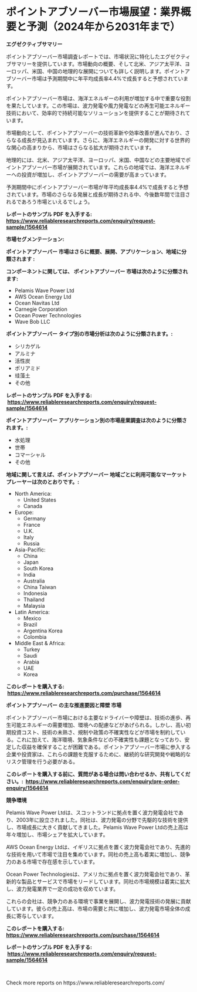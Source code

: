 <p><h1>ポイントアブソーバー市場展望：業界概要と予測（2024年から2031年まで）</h1></p><p><strong>エグゼクティブサマリー</strong></p>
<p><p>ポイントアブソーバー市場調査レポートでは、市場状況に特化したエグゼクティブサマリーを提供しています。市場動向の概要、そして北米、アジア太平洋、ヨーロッパ、米国、中国の地理的な展開についても詳しく説明します。ポイントアブソーバー市場は予測期間中に年平均成長率4.4%で成長すると予想されています。</p><p>ポイントアブソーバー市場は、海洋エネルギーの利用が増加する中で重要な役割を果たしています。この市場は、波力発電や風力発電などの再生可能エネルギー技術において、効率的で持続可能なソリューションを提供することが期待されています。</p><p>市場動向として、ポイントアブソーバーの技術革新や効率改善が進んでおり、さらなる成長が見込まれています。さらに、海洋エネルギーの開発に対する世界的な関心の高まりから、市場はさらなる拡大が期待されています。</p><p>地理的には、北米、アジア太平洋、ヨーロッパ、米国、中国などの主要地域でポイントアブソーバー市場が展開されています。これらの地域では、海洋エネルギーへの投資が増加し、ポイントアブソーバーの需要が高まっています。</p><p>予測期間中にポイントアブソーバー市場が年平均成長率4.4%で成長すると予想されています。市場のさらなる発展と成長が期待される中、今後数年間で注目されるであろう市場といえるでしょう。</p></p>
<p><strong>レポートのサンプル PDF を入手する: <a href="https://www.reliableresearchreports.com/enquiry/request-sample/1564614">https://www.reliableresearchreports.com/enquiry/request-sample/1564614</a></strong></p>
<p><strong>市場セグメンテーション:</strong></p>
<p><strong> ポイントアブソーバー 市場はさらに概要、展開、アプリケーション、地域に分類されます :</strong></p>
<p><strong>コンポーネントに関しては、 ポイントアブソーバー 市場は次のように分類されます: &nbsp;</strong></p>
<p><ul><li>Pelamis Wave Power Ltd</li><li>AWS Ocean Energy Ltd</li><li>Ocean Navitas Ltd</li><li>Carnegie Corporation</li><li>Ocean Power Technologies</li><li>Wave Bob LLC</li></ul></p>
<p><strong> ポイントアブソーバー タイプ別の市場分析は次のように分類されます。:</strong></p>
<p><ul><li>シリカゲル</li><li>アルミナ</li><li>活性炭</li><li>ポリアミド</li><li>珪藻土</li><li>その他</li></ul></p>
<p><strong>レポートのサンプル PDF を入手する: &nbsp;<a href="https://www.reliableresearchreports.com/enquiry/request-sample/1564614">https://www.reliableresearchreports.com/enquiry/request-sample/1564614</a></strong></p>
<p><strong> ポイントアブソーバー アプリケーション別の市場産業調査は次のように分類されます。:</strong></p>
<p><ul><li>水処理</li><li>世帯</li><li>コマーシャル</li><li>その他</li></ul></p>
<p><strong>地域に関して言えば、ポイントアブソーバー 地域ごとに利用可能なマーケットプレーヤーは次のとおりです。:</strong></p>
<p><ul>
    <li>
        North America:
        <ul>
            <li>United States</li>
            <li>Canada</li>
        </ul>
    </li>
    <li>
        Europe:
        <ul>
            <li>Germany</li>
            <li>France</li>
            <li>U.K.</li>
            <li>Italy</li>
            <li>Russia</li>
        </ul>
    </li>
    <li>
        Asia-Pacific:
        <ul>
            <li>China</li>
            <li>Japan</li>
            <li>South Korea</li>
            <li>India</li>
            <li>Australia</li>
            <li>China Taiwan</li>
            <li>Indonesia</li>
            <li>Thailand</li>
            <li>Malaysia</li>
        </ul>
    </li>
    <li>
        Latin America:
        <ul>
            <li>Mexico</li>
            <li>Brazil</li>
            <li>Argentina Korea</li>
            <li>Colombia</li>
        </ul>
    </li>
    <li>
        Middle East & Africa:
        <ul>
            <li>Turkey</li>
            <li>Saudi</li>
            <li>Arabia</li>
            <li>UAE</li>
            <li>Korea</li>
        </ul>
    </li>
    </ul></p>
<p><strong>このレポートを購入する: &nbsp;<a href="https://www.reliableresearchreports.com/purchase/1564614">https://www.reliableresearchreports.com/purchase/1564614</a></strong></p>
<p><strong>ポイントアブソーバー の主な推進要因と障壁 市場</strong></p>
<p><p>ポイントアブソーバー市場における主要なドライバーや障壁は、技術の進歩、再生可能エネルギーの需要増加、環境への配慮などがあげられる。しかし、高い初期投資コスト、技術の未熟さ、規制や政策の不確実性などが市場を制約している。これに加えて、海洋環境、気象条件などの不確実性も課題となっており、安定した収益を確保することが困難である。ポイントアブソーバー市場に参入する企業や投資家は、これらの課題を克服するために、継続的な研究開発や戦略的なリスク管理を行う必要がある。</p></p>
<p><strong>このレポートを購入する前に、質問がある場合は問い合わせるか、共有してください。:&nbsp; <a href="https://www.reliableresearchreports.com/enquiry/pre-order-enquiry/1564614">https://www.reliableresearchreports.com/enquiry/pre-order-enquiry/1564614</a></strong></p>
<p><strong>競争環境</strong></p>
<p><p>Pelamis Wave Power Ltdは、スコットランドに拠点を置く波力発電会社であり、2003年に設立されました。同社は、波力発電の分野で先駆的な技術を提供し、市場成長に大きく貢献してきました。Pelamis Wave Power Ltdの売上高は年々増加し、市場シェアを拡大しています。</p><p>AWS Ocean Energy Ltdは、イギリスに拠点を置く波力発電会社であり、先進的な技術を用いて市場で注目を集めています。同社の売上高も着実に増加し、競争力のある市場で存在感を示しています。</p><p>Ocean Power Technologiesは、アメリカに拠点を置く波力発電会社であり、革新的な製品とサービスで市場をリードしています。同社の市場規模は着実に拡大し、波力発電業界で一定の成功を収めています。</p><p>これらの会社は、競争力のある環境で事業を展開し、波力発電技術の発展に貢献しています。彼らの売上高は、市場の需要と共に増加し、波力発電市場全体の成長に寄与しています。</p></p>
<p><strong>このレポートを購入する: &nbsp; <a href="https://www.reliableresearchreports.com/purchase/1564614">https://www.reliableresearchreports.com/purchase/1564614</a></strong></p>
<p><strong>レポートのサンプル PDF を入手する: &nbsp;<a href="https://www.reliableresearchreports.com/enquiry/request-sample/1564614">https://www.reliableresearchreports.com/enquiry/request-sample/1564614</a></strong><strong></strong></p>
<p>&nbsp;</p>
<p>Check more reports on https://www.reliableresearchreports.com/</p>